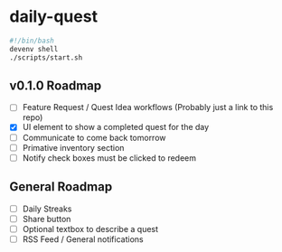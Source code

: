 # daily-quest

```bash
#!/bin/bash
devenv shell
./scripts/start.sh
```

## v0.1.0 Roadmap
- [ ] Feature Request / Quest Idea workflows (Probably just a link to this repo)
- [X] UI element to show a completed quest for the day
- [ ] Communicate to come back tomorrow
- [ ] Primative inventory section
- [ ] Notify check boxes must be clicked to redeem

## General Roadmap
- [ ] Daily Streaks
- [ ] Share button
- [ ] Optional textbox to describe a quest
- [ ] RSS Feed / General notifications
